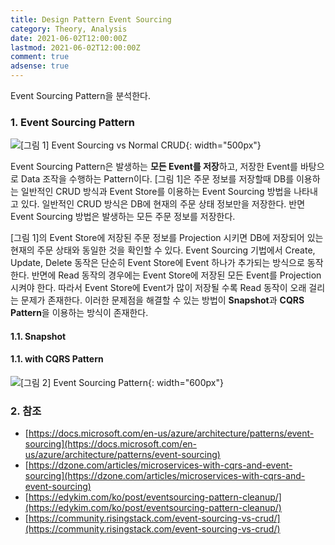 ```yaml
---
title: Design Pattern Event Sourcing
category: Theory, Analysis
date: 2021-06-02T12:00:00Z
lastmod: 2021-06-02T12:00:00Z
comment: true
adsense: true
---
```


Event Sourcing Pattern을 분석한다.

### 1. Event Sourcing Pattern

![[그림 1] Event Sourcing vs Normal CRUD]({{site.baseurl}}/images/theory_analysis/Design_Pattern_Event_Sourcing/Event_Sourcing_Normal_CRUD.PNG){: width="500px"}

Event Sourcing Pattern은 발생하는 **모든 Event를 저장**하고, 저장한 Event를 바탕으로 Data 조작을 수행하는 Pattern이다. [그림 1]은 주문 정보를 저장할때 DB를 이용하는 일반적인 CRUD 방식과 Event Store를 이용하는 Event Sourcing 방법을 나타내고 있다. 일반적인 CRUD 방식은 DB에 현재의 주문 상태 정보만을 저장한다. 반면 Event Sourcing 방법은 발생하는 모든 주문 정보를 저장한다.

[그림 1]의 Event Store에 저장된 주문 정보를 Projection 시키면 DB에 저장되어 있는 현재의 주문 상태와 동일한 것을 확인할 수 있다. Event Sourcing 기법에서 Create, Update, Delete 동작은 단순히 Event Store에 Event 하나가 추가되는 방식으로 동작한다. 반면에 Read 동작의 경우에는 Event Store에 저장된 모든 Event를 Projection시켜야 한다. 따라서 Event Store에 Event가 많이 저장될 수록 Read 동작이 오래 걸리는 문제가 존재한다. 이러한 문제점을 해결할 수 있는 방법이 **Snapshot**과 **CQRS Pattern**을 이용하는 방식이 존재한다.

#### 1.1. Snapshot

#### 1.1. with CQRS Pattern

![[그림 2] Event Sourcing Pattern]({{site.baseurl}}/images/theory_analysis/Design_Pattern_Event_Sourcing/Event_Sourcing_Pattern.PNG){: width="600px"}

### 2. 참조

* [https://docs.microsoft.com/en-us/azure/architecture/patterns/event-sourcing](https://docs.microsoft.com/en-us/azure/architecture/patterns/event-sourcing)
* [https://dzone.com/articles/microservices-with-cqrs-and-event-sourcing](https://dzone.com/articles/microservices-with-cqrs-and-event-sourcing)
* [https://edykim.com/ko/post/eventsourcing-pattern-cleanup/](https://edykim.com/ko/post/eventsourcing-pattern-cleanup/)
* [https://community.risingstack.com/event-sourcing-vs-crud/](https://community.risingstack.com/event-sourcing-vs-crud/)
